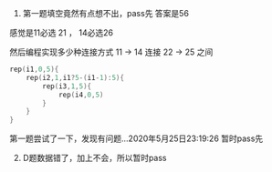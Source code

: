1. 第一题填空竟然有点想不出，pass先
答案是56

感觉是11必选 21 ， 14必选26

然后编程实现多少种连接方式
11 -> 14 连接 22 -> 25 之间
```cpp
rep(i1,0,5){
    rep(i2,1,i1?5-(i1-1):5){
        rep(i3,1,5){
            rep(i4,0,5)
        }
    }
}
```

第一题尝试了一下，发现有问题...2020年5月25日23:19:26 暂时pass先


2. D题数据错了，加上不会，所以暂时pass